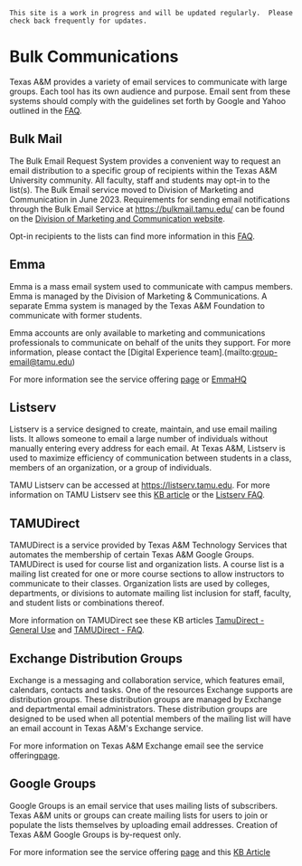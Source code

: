 ```admonish info
This site is a work in progress and will be updated regularly.  Please check back frequently for updates.
```

# Bulk Communications

Texas A&M provides a variety of email services to communicate with large groups.  Each tool has its own audience and purpose. Email sent from these systems should comply with the guidelines set forth by Google and Yahoo outlined in the [FAQ](./faq.md).

## Bulk Mail

The Bulk Email Request System provides a convenient way to request an email distribution to a specific group of recipients within the Texas A&M University community.  All faculty, staff and students may opt-in to the list(s).  The Bulk Email service moved to Division of Marketing and Communication in June 2023. Requirements for sending email notifications through the Bulk Email Service at <https://bulkmail.tamu.edu/> can be found on the [Division of Marketing and Communication website](https://marcom.tamu.edu/resources/group-email/index.html).

Opt-in recipients to the lists can find more information in this [FAQ](https://itselfservice.tamu.edu/tamucs?id=tamucs_kb_article&sys_id=KB0010314).

## Emma

Emma is a mass email system used to communicate with campus members. Emma is managed by the Division of Marketing & Communications. A separate Emma system is managed by the Texas A&M Foundation to communicate with former students.

Emma accounts are only available to marketing and communications professionals to communicate on behalf of the units they support. For more information, please contact the [Digital Experience team].(mailto:group-email@tamu.edu)

For more information see the service offering [page](https://it.tamu.edu/services/email-messaging-and-collaboration/email-tools/emma/) or [EmmaHQ](https://marcomm.tamu.edu/resources/emma-hq/index.html)

## Listserv

Listserv is a service designed to create, maintain, and use email mailing lists. It allows someone to email a large number of individuals without manually entering every address for each email. At Texas A&M, Listserv is used to maximize efficiency of communication between students in a class, members of an organization, or a group of individuals.

TAMU Listserv can be accessed at <https://listserv.tamu.edu>.  For more information on TAMU Listserv see this [KB article](https://itselfservice.tamu.edu/tamucs?id=tamucs_kb_article&sys_id=KB0010339) or the [Listserv FAQ](https://itselfservice.tamu.edu/tamucs?id=tamucs_kb_article&sys_id=KB0010338).

## TAMUDirect

TAMUDirect is a service provided by Texas A&M Technology Services that automates the membership of certain Texas A&M Google Groups. TAMUDirect is used for course list and organization lists.  A course list is a mailing list created for one or more course sections to allow instructors to communicate to their classes.  Organization lists are used by colleges, departments, or divisions to automate mailing list inclusion for staff, faculty, and student lists or combinations thereof.

More information on TAMUDirect see these KB articles [TamuDirect - General Use](https://itselfservice.tamu.edu/tamucs?id=tamucs_kb_article&sys_id=KB0011697) and [TAMUDirect - FAQ](https://itselfservice.tamu.edu/tamucs?id=tamucs_kb_article&sys_id=KB0011857).

## Exchange Distribution Groups

Exchange is a messaging and collaboration service, which features email, calendars, contacts and tasks.  One of the resources Exchange supports are distribution groups.  These distribution groups are managed by Exchange and departmental email administrators.  These distribution groups are designed to be used when all potential members of the mailing list will have an email account in Texas A&M's Exchange service.

For more information on Texas A&M Exchange email see the service offering[page](https://it.tamu.edu/services/email-messaging-and-collaboration/campus-email-services/texas-am-exchange/).

## Google Groups

Google Groups is an email service that uses mailing lists of subscribers. Texas A&M units or groups can create mailing lists for users to join or populate the lists themselves by uploading email addresses.  Creation of Texas A&M Google Groups is by-request only.

For more information see the service offering [page](https://it.tamu.edu/services/email-messaging-and-collaboration/email-tools/google-groups/) and this [KB Article](https://servicenow.tamu.edu/tamucs?id=tamucs_kb_article&sys_id=KB0014328)
